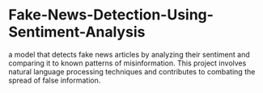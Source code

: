 # Fake-News-Detection-Using-Sentiment-Analysis
a model that detects fake news articles by analyzing their sentiment and comparing it to known patterns of misinformation. This project involves natural language processing techniques and contributes to combating the spread of false information.
